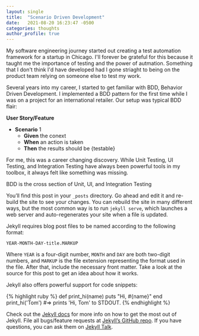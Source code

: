 ```yaml
---
layout: single
title:  "Scenario Driven Development"
date:   2021-08-20 16:23:47 -0500
categories: thoughts
author_profile: true
---
```

My software engineering journey started out creating a test automation framework for a startup in Chicago. I'll forever be grateful for this because it taught me the importance of testing and the power of autmation. Something that I don't think I'd have developed had I gone striaght to being on the product team relying on someone else to test my work.

Several years into my career, I started to get familiar with BDD, Behavior Driven Development. I implemented a BDD pattern for the first time while I was on a project for an international retailer. Our setup was typical BDD flair:


**User Story/Feature**
 - **Scenario** 1  
    - **Given** the conext     
    - **When** an action is taken      
    - **Then** the results should be {testable}


For me, this was a career changing discovery. While Unit Testing, UI Testing, and Integration Testing have always been powerful tools in my toolbox, it always felt like something was missing. 

BDD is the cross section of Unit, UI, and Integration Testing




You’ll find this post in your `_posts` directory. Go ahead and edit it and re-build the site to see your changes. You can rebuild the site in many different ways, but the most common way is to run `jekyll serve`, which launches a web server and auto-regenerates your site when a file is updated.

Jekyll requires blog post files to be named according to the following format:

`YEAR-MONTH-DAY-title.MARKUP`

Where `YEAR` is a four-digit number, `MONTH` and `DAY` are both two-digit numbers, and `MARKUP` is the file extension representing the format used in the file. After that, include the necessary front matter. Take a look at the source for this post to get an idea about how it works.

Jekyll also offers powerful support for code snippets:

{% highlight ruby %}
def print_hi(name)
  puts "Hi, #{name}"
end
print_hi('Tom')
#=> prints 'Hi, Tom' to STDOUT.
{% endhighlight %}

Check out the [Jekyll docs][jekyll-docs] for more info on how to get the most out of Jekyll. File all bugs/feature requests at [Jekyll’s GitHub repo][jekyll-gh]. If you have questions, you can ask them on [Jekyll Talk][jekyll-talk].

[jekyll-docs]: https://jekyllrb.com/docs/home
[jekyll-gh]:   https://github.com/jekyll/jekyll
[jekyll-talk]: https://talk.jekyllrb.com/
